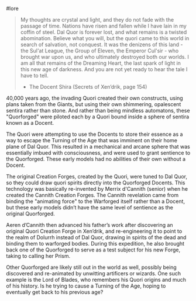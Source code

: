 #lore 

> My thoughts are crystal and light, and they do not fade with the passage of time. Nations have risen and fallen while I have lain in my coffin of steel. Dal Quor is forever lost, and what remains is a twisted abomination. Believe what you will, but the quori came to this world in search of salvation, not conquest. It was the denizens of this land - the Sul'at League, the Group of Eleven, the Emperor Cul'sir - who brought war upon us, and who ultimately destroyed both our worlds. I am all that remains of the Dreaming Heart, the last spark of light in this new age of darkness. And you are not yet ready to hear the tale I have to tell.
> -   The Docent Shira (Secrets of Xen’drik, page 154)

40,000 years ago, the invading Quori created their own constructs, using plans taken from the Giants, but using their own shimmering, opalescent sentira rather than stone. And rather than being mindless automatons, these "Quorforged" were piloted each by a Quori bound inside a sphere of sentira known as a Docent.

The Quori were attempting to use the Docents to store their essence as a way to escape the Turning of the Age that was imminent on their home plane of Dal Quor. This resulted in a mechanical and arcane sphere that was essentially imbued with consciousness, and were used to grant sentience to the Quorforged. These early models had no abilities of their own without a Docent.

The original Creation Forges, created by the Quori, were tuned to Dal Quor, so they could draw quori spirits directly into the Quorforged Docents. This technology was basically re-invented by Merrix d'Cannith (senior) when he created the Cannith Creation Forges. The Cannith revelation came from binding the "animating force" to the Warforged itself rather than a Docent, but these early models didn’t have the same level of sentience as the original Quorforged.

Aeren d’Cannith then advanced his father’s work after discovering an original Quori Creation Forge in Xen’drik, and re-engineering it to point to the realm of Dolurrh instead of Dal Quor, drawing in spirits of the dead and binding them to warforged bodies. During this expedition, he also brought back one of the Quorforged to serve as a test subject for his new Forge, taking to calling her Prism.

Other Quorforged are likely still out in the world as well, possibly being discovered and re-animated by unwitting artificers or wizards. One such example is the Lord of Blades, who remembers his Quori origins and much of his history. Is he trying to cause a Turning of the Age, hoping to eventually get back to his previous age?
